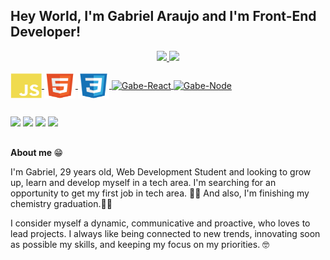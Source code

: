 ## Hey World, I'm Gabriel Araujo and I'm Front-End Developer!

<div align="center">
  <a href="https://github.com/gbmsaraujo">
  <img height="180em" src="https://github-readme-stats.vercel.app/api?username=gbmsaraujo&show_icons=true&theme=dracula&include_all_commits=true&count_private=true"/>
  <img height="180em" src="https://github-readme-stats.vercel.app/api/top-langs/?username=gbmsaraujo&layout=compact&langs_count=7&theme=dracula"/>
</div>
  
<div style="display: inline_block"><br>
  <img align="center" alt="Gabe-Js" height="40" width="50" src="https://raw.githubusercontent.com/devicons/devicon/master/icons/javascript/javascript-plain.svg">
  <img align="center" alt="Gabe-HTML" height="40" width="50" src="https://raw.githubusercontent.com/devicons/devicon/master/icons/html5/html5-original.svg">
  <img align="center" alt="Gabe-CSS" height="40" width="50" src="https://raw.githubusercontent.com/devicons/devicon/master/icons/css3/css3-original.svg">
  <img align="center" alt="Gabe-React" height="50" width="50" src="https://cdn.worldvectorlogo.com/logos/react-1.svg">
  <img align="center" alt="Gabe-Node" height="50" width="50" src="https://cdn-icons-png.flaticon.com/512/919/919825.png">
  
</div>
  
  ##
 
<div> 
  <a href="https://instagram.com/souogabzinho" target="_blank"><img src="https://img.shields.io/badge/-Instagram-%23E4405F?style=for-the-badge&logo=instagram&logoColor=white" target="_blank"></a>
 	<a href="https://www.twitter.com/ogabzinhodev" target="_blank"><img src="https://img.shields.io/badge/Twitter-1DA1F2?style=for-the-badge&logo=twitter&logoColor=white" target="_blank"></a>
  <a href = "mailto:gbmsaraujo@gmail.com"><img src="https://img.shields.io/badge/-Gmail-%23333?style=for-the-badge&logo=gmail&logoColor=white" target="_blank"></a>
  <a href="https://www.linkedin.com/in/gbmsaraujo" target="_blank"><img src="https://img.shields.io/badge/-LinkedIn-%230077B5?style=for-the-badge&logo=linkedin&logoColor=white" target="_blank"></a>
 
</div>
  
  ##

<strong> About me </strong> 😁 

I'm Gabriel, 29 years old, Web Development Student and looking to grow up, learn and develop myself in a tech area. I'm searching for an opportunity to get my first job in tech area. 👩‍💻 And also, I'm finishing my chemistry graduation.👨‍🔬

I consider myself a dynamic, communicative and proactive, who loves to lead projects. I always like being connected to new trends, innovating soon as possible my skills, and keeping my focus on my priorities. 🤓
